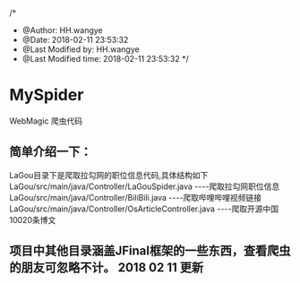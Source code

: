 /*
 * @Author: HH.wangye 
 * @Date: 2018-02-11 23:53:32 
 * @Last Modified by:   HH.wangye 
 * @Last Modified time: 2018-02-11 23:53:32 
 */

# MySpider
WebMagic 爬虫代码

## 简单介绍一下：
LaGou目录下是爬取拉勾网的职位信息代码,具体结构如下
LaGou/src/main/java/Controller/LaGouSpider.java ----爬取拉勾网职位信息
LaGou/src/main/java/Controller/BiliBili.java
----爬取哔哩哔哩视频链接
LaGou/src/main/java/Controller/OsArticleController.java ----爬取开源中国10020条博文

项目中其他目录涵盖JFinal框架的一些东西，查看爬虫的朋友可忽略不计。
2018 02 11 更新
----------------------------------------


